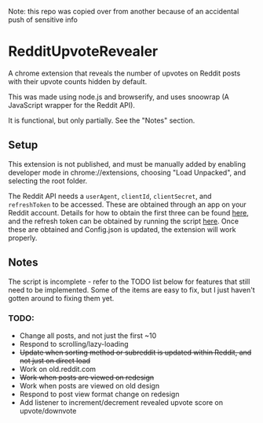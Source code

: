 Note: this repo was copied over from another because of an accidental push of sensitive info

# RedditUpvoteRevealer
A chrome extension that reveals the number of upvotes on Reddit posts with their upvote counts hidden by default.

This was made using node.js and browserify, and uses snoowrap (A JavaScript wrapper for the Reddit API).

It is functional, but only partially. See the "Notes" section.

## Setup

This extension is not published, and must be manually added by enabling developer mode in chrome://extensions, choosing "Load Unpacked", and selecting the root folder.

The Reddit API needs a `userAgent`, `clientId`, `clientSecret`, and `refreshToken` to be accessed. These are obtained through an app on your Reddit account. Details for how to obtain the first three can be found [here](https://github.com/reddit-archive/reddit/wiki/OAuth2-Quick-Start-Example), and the refresh token can be obtained by running the script [here](https://praw.readthedocs.io/en/latest/tutorials/refresh_token.html). Once these are obtained and Config.json is updated, the extension will work properly.

## Notes

The script is incomplete - refer to the TODO list below for features that still need to be implemented. Some of the items are easy to fix, but I just haven't gotten around to fixing them yet.

### TODO:

- Change all posts, and not just the first ~10
- Respond to scrolling/lazy-loading
- ~~Update when sorting method or subreddit is updated within Reddit, and not just on direct load~~
- Work on old.reddit.com
- ~~Work when posts are viewed on redesign~~
- Work when posts are viewed on old design
- Respond to post view format change on redesign
- Add listener to increment/decrement revealed upvote score on upvote/downvote
